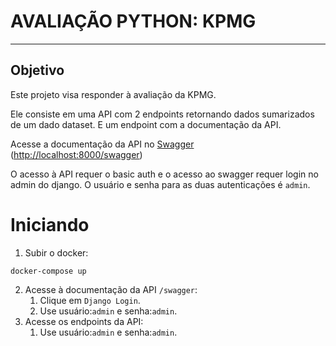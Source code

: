 # AVALIAÇÃO PYTHON: KPMG

---

## Objetivo
Este projeto visa responder à avaliação da KPMG.

Ele consiste em uma API com 2 endpoints retornando dados sumarizados de um dado dataset.
E um endpoint com a documentação da API.

Acesse a documentação da API no [Swagger](http://localhost:8000/swagger)
([http://localhost:8000/swagger](http://localhost:8000/swagger))

O acesso à API requer o basic auth e o acesso ao swagger requer login no admin do django.
O usuário e senha para as duas autenticações é `admin`.

# Iniciando
1. Subir o docker:
~~~
docker-compose up
~~~
2. Acesse à documentação da API `/swagger`:
   1. Clique em `Django Login`.
   2. Use usuário:`admin` e senha:`admin`.
1. Acesse os endpoints da API:
    1. Use usuário:`admin` e senha:`admin`.
